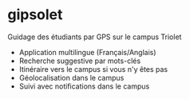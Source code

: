 gipsolet
========

Guidage des étudiants par GPS sur le campus Triolet
- Application multilingue (Français/Anglais)
- Recherche suggestive par mots-clés
- Itinéraire vers le campus si vous n'y êtes pas
- Géolocalisation dans le campus
- Suivi avec notifications dans le campus